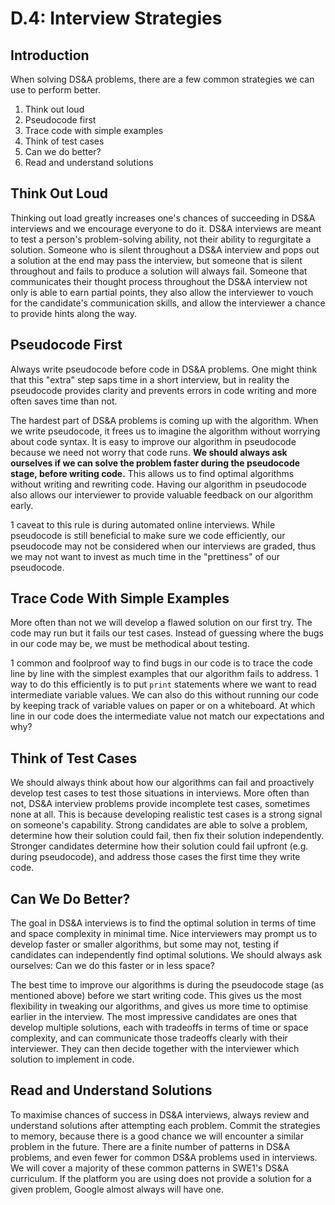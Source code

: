 # D.4: Interview Strategies

## Introduction

When solving DS&A problems, there are a few common strategies we can use to perform better.

1. Think out loud
2. Pseudocode first
3. Trace code with simple examples
4. Think of test cases
5. Can we do better?
6. Read and understand solutions

## Think Out Loud

Thinking out load greatly increases one's chances of succeeding in DS&A interviews and we encourage everyone to do it. DS&A interviews are meant to test a person's problem-solving ability, not their ability to regurgitate a solution. Someone who is silent throughout a DS&A interview and pops out a solution at the end may pass the interview, but someone that is silent throughout and fails to produce a solution will always fail. Someone that communicates their thought process throughout the DS&A interview not only is able to earn partial points, they also allow the interviewer to vouch for the candidate's communication skills, and allow the interviewer a chance to provide hints along the way.

## Pseudocode First

Always write pseudocode before code in DS&A problems. One might think that this "extra" step saps time in a short interview, but in reality the pseudocode provides clarity and prevents errors in code writing and more often saves time than not. 

The hardest part of DS&A problems is coming up with the algorithm. When we write pseudocode, it frees us to imagine the algorithm without worrying about code syntax. It is easy to improve our algorithm in pseudocode because we need not worry that code runs. **We should always ask ourselves if we can solve the problem faster during the pseudocode stage, before writing code.** This allows us to find optimal algorithms without writing and rewriting code. Having our algorithm in pseudocode also allows our interviewer to provide valuable feedback on our algorithm early.

1 caveat to this rule is during automated online interviews. While pseudocode is still beneficial to make sure we code efficiently, our pseudocode may not be considered when our interviews are graded, thus we may not want to invest as much time in the "prettiness" of our pseudocode. 

## Trace Code With Simple Examples

More often than not we will develop a flawed solution on our first try. The code may run but it fails our test cases. Instead of guessing where the bugs in our code may be, we must be methodical about testing. 

1 common and foolproof way to find bugs in our code is to trace the code line by line with the simplest examples that our algorithm fails to address. 1 way to do this efficiently is to put `print` statements where we want to read intermediate variable values. We can also do this without running our code by keeping track of variable values on paper or on a whiteboard. At which line in our code does the intermediate value not match our expectations and why?

## Think of Test Cases

We should always think about how our algorithms can fail and proactively develop test cases to test those situations in interviews. More often than not, DS&A interview problems provide incomplete test cases, sometimes none at all. This is because developing realistic test cases is a strong signal on someone's capability. Strong candidates are able to solve a problem, determine how their solution could fail, then fix their solution independently. Stronger candidates determine how their solution could fail upfront \(e.g. during pseudocode\), and address those cases the first time they write code.

## Can We Do Better?

The goal in DS&A interviews is to find the optimal solution in terms of time and space complexity in minimal time. Nice interviewers may prompt us to develop faster or smaller algorithms, but some may not, testing if candidates can independently find optimal solutions. We should always ask ourselves: Can we do this faster or in less space?

The best time to improve our algorithms is during the pseudocode stage \(as mentioned above\) before we start writing code. This gives us the most flexibility in tweaking our algorithms, and gives us more time to optimise earlier in the interview. The most impressive candidates are ones that develop multiple solutions, each with tradeoffs in terms of time or space complexity, and can communicate those tradeoffs clearly with their interviewer. They can then decide together with the interviewer which solution to implement in code.

## Read and Understand Solutions

To maximise chances of success in DS&A interviews, always review and understand solutions after attempting each problem. Commit the strategies to memory, because there is a good chance we will encounter a similar problem in the future. There are a finite number of patterns in DS&A problems, and even fewer for common DS&A problems used in interviews. We will cover a majority of these common patterns in SWE1's DS&A curriculum. If the platform you are using does not provide a solution for a given problem, Google almost always will have one.

